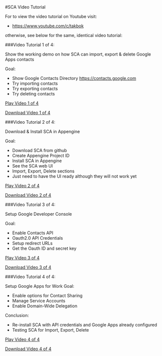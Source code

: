
#SCA Video Tutorial

For to view the video tutorial on Youtube visit:

- https://www.youtube.com/c/takbok

otherwise, see below for the same, identical video tutorial:

###Video Tutorial 1 of 4:

Show the working demo on how SCA can import, export & delete Google Apps contacts

Goal:
- Show Google Contacts Directory
https://contacts.google.com
- Try importing contacts
- Try exporting contacts
- Try deleting contacts

[Play Video 1 of 4](http://web29.streamhoster.com/memecentric/sca/shared%20contacts%20admin%20-%20video%20tutorial1.mp4 "SCA Video Tutorial - 1 of 4")

[Download Video 1 of 4](http://wdl29.streamhoster.com/memecentric/sca/shared%20contacts%20admin%20-%20video%20tutorial1.mp4 "SCA Video Tutorial - 1 of 4")


###Video Tutorial 2 of 4:

Download & Install SCA in Appengine

Goal:
- Download SCA from github
- Create Appengine Project ID
- Install SCA in Appengine
- See the SCA web UI
- Import, Export, Delete sections
- Just need to have the UI ready although they will not work yet

[Play Video 2 of 4](http://web29.streamhoster.com/memecentric/sca/shared%20contacts%20admin%20-%20video%20tutorial2.mp4 "SCA Video Tutorial - 2 of 4")

[Download Video 2 of 4](http://wdl29.streamhoster.com/memecentric/sca/shared%20contacts%20admin%20-%20video%20tutorial2.mp4 "SCA Video Tutorial - 2 of 4")


###Video Tutorial 3 of 4:

Setup Google Developer Console

Goal:
- Enable Contacts API
- Oauth2.0 API Credentials
- Setup redirect URLs
- Get the Oauth ID and secret key

[Play Video 3 of 4](http://web29.streamhoster.com/memecentric/sca/shared%20contacts%20admin%20-%20video%20tutorial3.mp4 "SCA Video Tutorial - 3 of 4")

[Download Video 3 of 4](http://wdl29.streamhoster.com/memecentric/sca/shared%20contacts%20admin%20-%20video%20tutorial3.mp4 "SCA Video Tutorial - 3 of 4")


###Video Tutorial 4 of 4:

Setup Google Apps for Work
Goal:
- Enable options for Contact Sharing
- Manage Service Accounts
- Enable Domain-Wide Delegation

Conclusion:
- Re-install SCA with API credentials and Google Apps already configured
- Testing SCA for Import, Export, Delete

[Play Video 4 of 4](http://web29.streamhoster.com/memecentric/sca/shared%20contacts%20admin%20-%20video%20tutorial4.mp4 "SCA Video Tutorial - 4 of 4")

[Download Video 4 of 4](http://wdl29.streamhoster.com/memecentric/sca/shared%20contacts%20admin%20-%20video%20tutorial4.mp4 "SCA Video Tutorial - 4 of 4")








